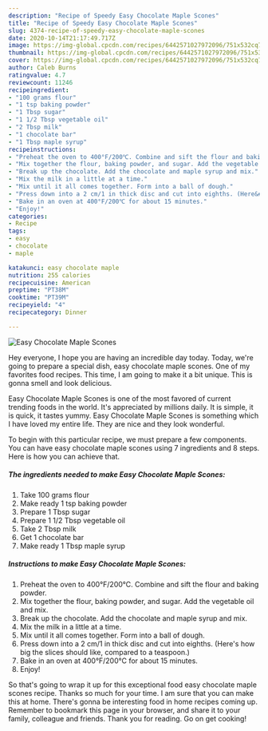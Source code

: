 ```yaml
---
description: "Recipe of Speedy Easy Chocolate Maple Scones"
title: "Recipe of Speedy Easy Chocolate Maple Scones"
slug: 4374-recipe-of-speedy-easy-chocolate-maple-scones
date: 2020-10-14T21:17:49.717Z
image: https://img-global.cpcdn.com/recipes/6442571027972096/751x532cq70/easy-chocolate-maple-scones-recipe-main-photo.jpg
thumbnail: https://img-global.cpcdn.com/recipes/6442571027972096/751x532cq70/easy-chocolate-maple-scones-recipe-main-photo.jpg
cover: https://img-global.cpcdn.com/recipes/6442571027972096/751x532cq70/easy-chocolate-maple-scones-recipe-main-photo.jpg
author: Caleb Burns
ratingvalue: 4.7
reviewcount: 11246
recipeingredient:
- "100 grams flour"
- "1 tsp baking powder"
- "1 Tbsp sugar"
- "1 1/2 Tbsp vegetable oil"
- "2 Tbsp milk"
- "1 chocolate bar"
- "1 Tbsp maple syrup"
recipeinstructions:
- "Preheat the oven to 400°F/200℃. Combine and sift the flour and baking powder."
- "Mix together the flour, baking powder, and sugar. Add the vegetable oil and mix."
- "Break up the chocolate. Add the chocolate and maple syrup and mix."
- "Mix the milk in a little at a time."
- "Mix until it all comes together. Form into a ball of dough."
- "Press down into a 2 cm/1 in thick disc and cut into eighths. (Here&#39;s how big the slices should like, compared to a teaspoon.)"
- "Bake in an oven at 400°F/200℃ for about 15 minutes."
- "Enjoy!"
categories:
- Recipe
tags:
- easy
- chocolate
- maple

katakunci: easy chocolate maple 
nutrition: 255 calories
recipecuisine: American
preptime: "PT38M"
cooktime: "PT39M"
recipeyield: "4"
recipecategory: Dinner

---
```



![Easy Chocolate Maple Scones](https://img-global.cpcdn.com/recipes/6442571027972096/751x532cq70/easy-chocolate-maple-scones-recipe-main-photo.jpg)

Hey everyone, I hope you are having an incredible day today. Today, we're going to prepare a special dish, easy chocolate maple scones. One of my favorites food recipes. This time, I am going to make it a bit unique. This is gonna smell and look delicious.

Easy Chocolate Maple Scones is one of the most favored of current trending foods in the world. It's appreciated by millions daily. It is simple, it is quick, it tastes yummy. Easy Chocolate Maple Scones is something which I have loved my entire life. They are nice and they look wonderful.




To begin with this particular recipe, we must prepare a few components. You can have easy chocolate maple scones using 7 ingredients and 8 steps. Here is how you can achieve that.

<!--inarticleads1-->

##### The ingredients needed to make Easy Chocolate Maple Scones:

1. Take 100 grams flour
1. Make ready 1 tsp baking powder
1. Prepare 1 Tbsp sugar
1. Prepare 1 1/2 Tbsp vegetable oil
1. Take 2 Tbsp milk
1. Get 1 chocolate bar
1. Make ready 1 Tbsp maple syrup




<!--inarticleads2-->

##### Instructions to make Easy Chocolate Maple Scones:

1. Preheat the oven to 400°F/200℃. Combine and sift the flour and baking powder.
1. Mix together the flour, baking powder, and sugar. Add the vegetable oil and mix.
1. Break up the chocolate. Add the chocolate and maple syrup and mix.
1. Mix the milk in a little at a time.
1. Mix until it all comes together. Form into a ball of dough.
1. Press down into a 2 cm/1 in thick disc and cut into eighths. (Here&#39;s how big the slices should like, compared to a teaspoon.)
1. Bake in an oven at 400°F/200℃ for about 15 minutes.
1. Enjoy!




So that's going to wrap it up for this exceptional food easy chocolate maple scones recipe. Thanks so much for your time. I am sure that you can make this at home. There's gonna be interesting food in home recipes coming up. Remember to bookmark this page in your browser, and share it to your family, colleague and friends. Thank you for reading. Go on get cooking!

